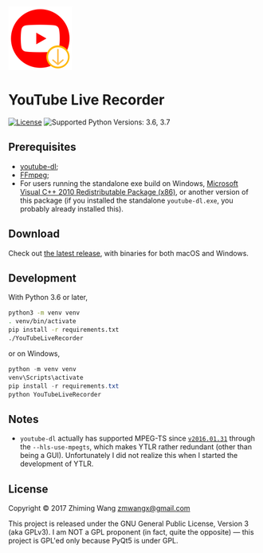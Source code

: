 <img width="128" height="128" src="https://raw.githubusercontent.com/zmwangx/YouTubeLiveRecorder/master/assets/icon-1024.png">

# YouTube Live Recorder

[![License](https://img.shields.io/badge/license-GPLv3-blue.svg?maxAge=2592000)](COPYING)
![Supported Python Versions: 3.6, 3.7](https://img.shields.io/badge/python-3.6,%203.7-blue.svg?maxAge=2592000)

## Prerequisites

- [youtube-dl](https://rg3.github.io/youtube-dl/download.html);
- [FFmpeg](https://ffmpeg.org/download.html);
- For users running the standalone exe build on Windows, [Microsoft Visual C++ 2010 Redistributable Package (x86)](https://www.microsoft.com/en-US/download/details.aspx?id=5555), or another version of this package (if you installed the standalone `youtube-dl.exe`, you probably already installed this).

## Download

Check out [the latest release](https://github.com/zmwangx/YouTubeLiveRecorder/releases/latest), with binaries for both macOS and Windows.

## Development

With Python 3.6 or later,

```sh
python3 -m venv venv
. venv/bin/activate
pip install -r requirements.txt
./YouTubeLiveRecorder
```

or on Windows,

```powershell
python -m venv venv
venv\Scripts\activate
pip install -r requirements.txt
python YouTubeLiveRecorder
```

## Notes

- `youtube-dl` actually has supported MPEG-TS since [`v2016.01.31`](https://github.com/rg3/youtube-dl/commit/a69bee4762044b657e1fd8bd4cf0baa58d950bc3) through the `--hls-use-mpegts`, which makes YTLR rather redundant (other than being a GUI). Unfortunately I did not realize this when I started the development of YTLR.

## License

Copyright © 2017 Zhiming Wang <zmwangx@gmail.com>

This project is released under the GNU General Public License, Version 3 (aka GPLv3). I am NOT a GPL proponent (in fact, quite the opposite) — this project is GPL'ed only because PyQt5 is under GPL.
